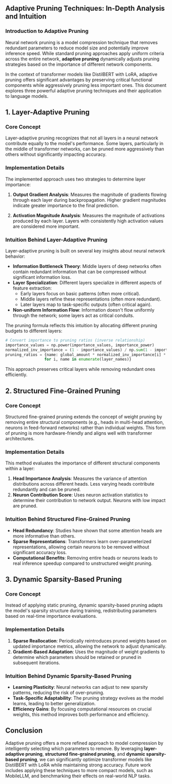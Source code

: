 ## Adaptive Pruning Techniques: In-Depth Analysis and Intuition

### Introduction to Adaptive Pruning

Neural network pruning is a model compression technique that removes redundant parameters to reduce model size and potentially improve inference speed. While standard pruning approaches apply uniform criteria across the entire network, **adaptive pruning** dynamically adjusts pruning strategies based on the importance of different network components.

In the context of transformer models like DistilBERT with LoRA, adaptive pruning offers significant advantages by preserving critical functional components while aggressively pruning less important ones. This document explores three powerful adaptive pruning techniques and their application to language models.

## 1. Layer-Adaptive Pruning

### Core Concept

Layer-adaptive pruning recognizes that not all layers in a neural network contribute equally to the model's performance. Some layers, particularly in the middle of transformer networks, can be pruned more aggressively than others without significantly impacting accuracy.

### Implementation Details

The implemented approach uses two strategies to determine layer importance:

1. **Output Gradient Analysis**: Measures the magnitude of gradients flowing through each layer during backpropagation. Higher gradient magnitudes indicate greater importance to the final prediction.

2. **Activation Magnitude Analysis**: Measures the magnitude of activations produced by each layer. Layers with consistently high activation values are considered more important.

### Intuition Behind Layer-Adaptive Pruning

Layer-adaptive pruning is built on several key insights about neural network behavior:

- **Information Bottleneck Theory**: Middle layers of deep networks often contain redundant information that can be compressed without significant information loss.
- **Layer Specialization**: Different layers specialize in different aspects of feature extraction:
  - Early layers focus on basic patterns (often more critical).
  - Middle layers refine these representations (often more redundant).
  - Later layers map to task-specific outputs (often critical again).
- **Non-uniform Information Flow**: Information doesn't flow uniformly through the network; some layers act as critical conduits.

The pruning formula reflects this intuition by allocating different pruning budgets to different layers:

```python
# Convert importance to pruning ratios (inverse relationship)
importance_values = np.power(importance_values, importance_power)
normalized_inv_importance = (1 - importance_values) / np.sum(1 - importance_values)
pruning_ratios = {name: global_amount * normalized_inv_importance[i] * len(layer_names)
                 for i, name in enumerate(layer_names)}
```

This approach preserves critical layers while removing redundant ones efficiently.

## 2. Structured Fine-Grained Pruning

### Core Concept

Structured fine-grained pruning extends the concept of weight pruning by removing entire structural components (e.g., heads in multi-head attention, neurons in feed-forward networks) rather than individual weights. This form of pruning is more hardware-friendly and aligns well with transformer architectures.

### Implementation Details

This method evaluates the importance of different structural components within a layer:

1. **Head Importance Analysis**: Measures the variance of attention distributions across different heads. Less varying heads contribute redundantly and can be pruned.
2. **Neuron Contribution Score**: Uses neuron activation statistics to determine their contribution to network output. Neurons with low impact are pruned.

### Intuition Behind Structured Fine-Grained Pruning

- **Head Redundancy**: Studies have shown that some attention heads are more informative than others.
- **Sparse Representations**: Transformers learn over-parameterized representations, allowing certain neurons to be removed without significant accuracy loss.
- **Computational Benefits**: Removing entire heads or neurons leads to real inference speedup compared to unstructured weight pruning.

## 3. Dynamic Sparsity-Based Pruning

### Core Concept

Instead of applying static pruning, dynamic sparsity-based pruning adapts the model's sparsity structure during training, redistributing parameters based on real-time importance evaluations.

### Implementation Details

1. **Sparse Reallocation**: Periodically reintroduces pruned weights based on updated importance metrics, allowing the network to adjust dynamically.
2. **Gradient-Based Adaptation**: Uses the magnitude of weight gradients to determine which parameters should be retained or pruned in subsequent iterations.

### Intuition Behind Dynamic Sparsity-Based Pruning

- **Learning Plasticity**: Neural networks can adjust to new sparsity patterns, reducing the risk of over-pruning.
- **Task-Specific Adaptability**: The pruning strategy evolves as the model learns, leading to better generalization.
- **Efficiency Gains**: By focusing computational resources on crucial weights, this method improves both performance and efficiency.

## Conclusion

Adaptive pruning offers a more refined approach to model compression by intelligently selecting which parameters to remove. By leveraging **layer-adaptive pruning**, **structured fine-grained pruning**, and **dynamic sparsity-based pruning**, we can significantly optimize transformer models like DistilBERT with LoRA while maintaining strong accuracy. Future work includes applying these techniques to more compact models, such as MobileLLM, and benchmarking their effects on real-world NLP tasks.

